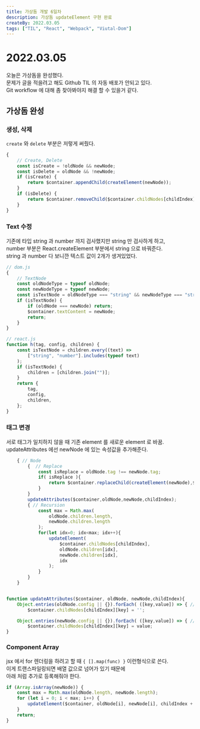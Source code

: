 ```yaml
---
title: 가상돔 개발 6일차
description: 가상돔 updateElement 구현 완료
createBy: 2022.03.05
tags: ["TIL", "React", "Webpack", "Viutal-Dom"]
---
```


# 2022.03.05

오늘은 가상돔을 완성했다.  
문제가 글을 적을려고 해도 Github TIL 의 자동 배포가 안되고 있다.  
Git workflow 에 대해 좀 찾아봐야지 해결 할 수 있을거 같다.

## 가상돔 완성

### 생성, 삭제

`create` 와 `delete` 부분은 저렇게 써줬다.

```js
{
    // Create, Delete
    const isCreate = !oldNode && newNode;
    const isDelete = oldNode && !newNode;
    if (isCreate) {
        return $container.appendChild(createElement(newNode));
    }
    if (isDelete) {
        return $container.removeChild($container.childNodes[childIndex]);
    }
}
```

### Text 수정

기존에 타입 string 과 number 까지 검사했지만 string 만 검사하게 하고,  
number 부분은 React.createElement 부분에서 string 으로 바꿔준다.  
string 과 number 다 보니깐 텍스트 값이 2개가 생겨있었다.

```js
// dom.js
{
    // TextNode
    const oldNodeType = typeof oldNode;
    const newNodeType = typeof newNode;
    const isTextNode = oldNodeType === "string" && newNodeType === "string";
    if (isTextNode) {
        if (oldNode === newNode) return;
        $container.textContent = newNode;
        return;
    }
}
```

```js
// react.js
function h(tag, config, children) {
    const isTextNode = children.every((text) =>
        ["string", "number"].includes(typeof text)
    );
    if (isTextNode) {
        children = [children.join("")];
    }
    return {
        tag,
        config,
        children,
    };
}
```

### 태그 변경

서로 태그가 일치하지 않을 때 기존 element 를 새로운 element 로 바꿈.  
updateAttributes 에선 newNode 에 있는 속성값을 추가해준다.

```js
	{ // Node
		{  // Replace
			const isReplace = oldNode.tag !== newNode.tag;
			if( isReplace ){
				return $container.replaceChild(createElement(newNode),$container.childNodes[childIndex]);
			}
		}
		updateAttributes($container,oldNode,newNode,childIndex);
		{ // Recursion
			const max = Math.max(
				oldNode.children.length,
				newNode.children.length
			);
			for(let idx=0; idx<max; idx++){
				updateElement(
					$container.childNodes[childIndex],
					oldNode.children[idx],
					newNode.children[idx],
					idx
				);
			}
		}
	}


function updateAttributes($container, oldNode, newNode,childIndex){
	Object.entries(oldNode.config || {}).forEach( ([key,value]) => { // 이전 속성 값 초기화
		$container.childNodes[childIndex][key] = '';

	Object.entries(newNode.config || {}).forEach( ([key,value]) => { // 현재 속성 값 적용
		$container.childNodes[childIndex][key] = value;
}
```

### Component Array

jsx 에서 for 렌더링을 하려고 할 때 `{ [].map(func) }` 이런형식으로 쓴다.  
이게 트랜스파일링되면 배열 값으로 넘어가 있기 때문에  
아래 처럼 추가로 등록해줘야 한다.

```js
if (Array.isArray(newNode)) {
    const max = Math.max(oldNode.length, newNode.length);
    for (let i = 0; i < max; i++) {
        updateElement($container, oldNode[i], newNode[i], childIndex + i);
    }
    return;
}
```
